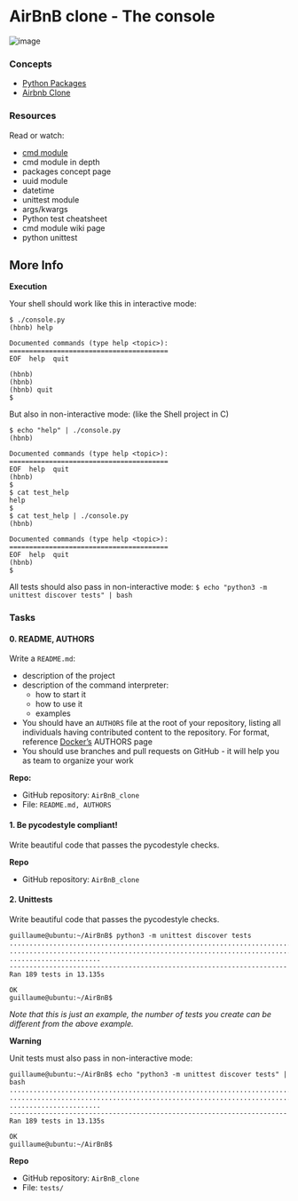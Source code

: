 # AirBnB clone - The console


![image](https://s3.amazonaws.com/alx-intranet.hbtn.io/uploads/medias/2018/6/65f4a1dd9c51265f49d0.png?X-Amz-Algorithm=AWS4-HMAC-SHA256&X-Amz-Credential=AKIARDDGGGOUSBVO6H7D%2F20231012%2Fus-east-1%2Fs3%2Faws4_request&X-Amz-Date=20231012T161947Z&X-Amz-Expires=86400&X-Amz-SignedHeaders=host&X-Amz-Signature=72ed89d855877b39da18fcaee0294dc82eb1bdfbe9cb06b4c5ffc99d1ee55ec5)

### Concepts

- [Python Packages](https://intranet.alxswe.com/concepts/66)
- [Airbnb Clone](#)

### Resources
Read or watch:

- [cmd module]()
- cmd module in depth
- packages concept page
- uuid module
- datetime
- unittest module
- args/kwargs
- Python test cheatsheet
- cmd module wiki page
- python unittest

## More Info

**Execution**

Your shell should work like this in interactive mode:

```
$ ./console.py
(hbnb) help

Documented commands (type help <topic>):
========================================
EOF  help  quit

(hbnb) 
(hbnb) 
(hbnb) quit
$
```

But also in non-interactive mode: (like the Shell project in C)

```
$ echo "help" | ./console.py
(hbnb)

Documented commands (type help <topic>):
========================================
EOF  help  quit
(hbnb) 
$
$ cat test_help
help
$
$ cat test_help | ./console.py
(hbnb)

Documented commands (type help <topic>):
========================================
EOF  help  quit
(hbnb) 
$
```

All tests should also pass in non-interactive mode: `$ echo "python3 -m unittest discover tests" | bash`

### Tasks

#### 0. README, AUTHORS

Write a `README.md`:
- description of the project
- description of the command interpreter:
    - how to start it
    - how to use it
    - examples
- You should have an `AUTHORS` file at the root of your repository, listing all individuals having contributed content to the repository. For format, reference [Docker’s](https://intranet.alxswe.com/rltoken/_8n_z3pf5HWi1l7uv1E9iA) AUTHORS page
- You should use branches and pull requests on GitHub - it will help you as team to organize your work

**Repo:**

- GitHub repository: `AirBnB_clone`
- File: `README.md, AUTHORS`

#### 1. Be pycodestyle compliant!
 Write beautiful code that passes the pycodestyle checks.

 **Repo**
 
 - GitHub repository: `AirBnB_clone`

 ####  2. Unittests
 Write beautiful code that passes the pycodestyle checks.

 ```
 guillaume@ubuntu:~/AirBnB$ python3 -m unittest discover tests
...................................................................................
...................................................................................
.......................
----------------------------------------------------------------------
Ran 189 tests in 13.135s

OK
guillaume@ubuntu:~/AirBnB$
 ```
*Note that this is just an example, the number of tests you create can be different from the above example.*

**Warning**

Unit tests must also pass in non-interactive mode:

```
guillaume@ubuntu:~/AirBnB$ echo "python3 -m unittest discover tests" | bash
...................................................................................
...................................................................................
.......................
----------------------------------------------------------------------
Ran 189 tests in 13.135s

OK
guillaume@ubuntu:~/AirBnB$
```
**Repo**

- GitHub repository: `AirBnB_clone`
- File: `tests/`


